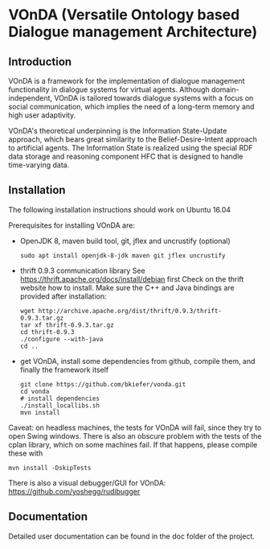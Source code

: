 # VOnDA (Versatile Ontology based Dialogue management Architecture)

## Introduction

VOnDA is a framework for the implementation of dialogue management
functionality in dialogue systems for virtual agents. Although
domain-independent, VOnDA is tailored towards dialogue systems with a focus on
social communication, which implies the need of a long-term memory and high
user adaptivity.

VOnDA's theoretical underpinning is the Information State-Update approach,
which bears great similarity to the Belief-Desire-Intent approach to artificial
agents. The Information State is realized using the special RDF data storage
and reasoning component HFC that is designed to handle time-varying data.

## Installation

The following installation instructions should work on Ubuntu 16.04

Prerequisites for installing VOnDA are:
- OpenJDK 8, maven build tool, git, jflex and uncrustify (optional)
  ```
  sudo apt install openjdk-8-jdk maven git jflex uncrustify
  ```

- thrift 0.9.3 communication library
  See https://thrift.apache.org/docs/install/debian first
  Check on the thrift website how to install. Make sure the C++ and Java
  bindings are provided after installation:

  ```
  wget http://archive.apache.org/dist/thrift/0.9.3/thrift-0.9.3.tar.gz
  tar xf thrift-0.9.3.tar.gz
  cd thrift-0.9.3
  ./configure --with-java
  cd ..
  ```

- get VOnDA, install some dependencies from github, compile them, and finally
  the framework itself
  ```
  git clone https://github.com/bkiefer/vonda.git
  cd vonda
  # install dependencies
  ./install_locallibs.sh
  mvn install
  ```

Caveat: on headless machines, the tests for VOnDA will fail, since they try to
open Swing windows. There is also an obscure problem with the tests of the
cplan library, which on some machines fail. If that happens, please compile
these with

```mvn install -DskipTests```


There is also a visual debugger/GUI for VOnDA: https://github.com/yoshegg/rudibugger

## Documentation

Detailed user documentation can be found in the doc folder of the project.
